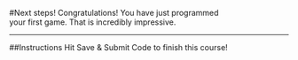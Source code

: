 #Next steps!
Congratulations! You have just programmed  
your first game. That is incredibly impressive.
***
##Instructions
Hit Save & Submit Code to finish this course!